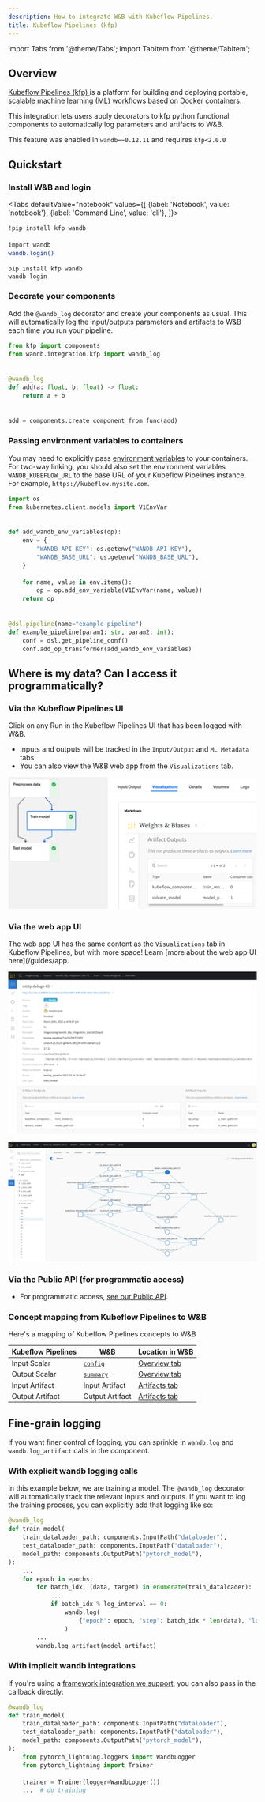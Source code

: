 ```yaml
---
description: How to integrate W&B with Kubeflow Pipelines.
title: Kubeflow Pipelines (kfp)
---
```

import Tabs from '@theme/Tabs';
import TabItem from '@theme/TabItem';

## Overview

[Kubeflow Pipelines (kfp) ](https://www.kubeflow.org/docs/components/pipelines/overview/)is a platform for building and deploying portable, scalable machine learning (ML) workflows based on Docker containers.

This integration lets users apply decorators to kfp python functional components to automatically log parameters and artifacts to W&B.

This feature was enabled in `wandb==0.12.11` and requires `kfp<2.0.0`

## Quickstart

### Install W&B and login

<Tabs
  defaultValue="notebook"
  values={[
    {label: 'Notebook', value: 'notebook'},
    {label: 'Command Line', value: 'cli'},
  ]}>
  <TabItem value="notebook">

```bash
!pip install kfp wandb

import wandb
wandb.login()
```

  </TabItem>
  <TabItem value="cli">

```
pip install kfp wandb
wandb login
```

  </TabItem>
</Tabs>

### Decorate your components

Add the `@wandb_log` decorator and create your components as usual. This will automatically log the input/outputs parameters and artifacts to W&B each time you run your pipeline.

```python
from kfp import components
from wandb.integration.kfp import wandb_log


@wandb_log
def add(a: float, b: float) -> float:
    return a + b


add = components.create_component_from_func(add)
```

### Passing environment variables to containers

You may need to explicitly pass [environment variables](../../track/environment-variables.md) to your containers. For two-way linking, you should also set the environment variables `WANDB_KUBEFLOW_URL` to the base URL of your Kubeflow Pipelines instance. For example, `https://kubeflow.mysite.com`.

```python
import os
from kubernetes.client.models import V1EnvVar


def add_wandb_env_variables(op):
    env = {
        "WANDB_API_KEY": os.getenv("WANDB_API_KEY"),
        "WANDB_BASE_URL": os.getenv("WANDB_BASE_URL"),
    }

    for name, value in env.items():
        op = op.add_env_variable(V1EnvVar(name, value))
    return op


@dsl.pipeline(name="example-pipeline")
def example_pipeline(param1: str, param2: int):
    conf = dsl.get_pipeline_conf()
    conf.add_op_transformer(add_wandb_env_variables)
```

## Where is my data? Can I access it programmatically?

### Via the Kubeflow Pipelines UI

Click on any Run in the Kubeflow Pipelines UI that has been logged with W&B.

* Inputs and outputs will be tracked in the `Input/Output` and `ML Metadata` tabs
* You can also view the W&B web app from the `Visualizations` tab.

![Get a view of W&B in the Kubeflow UI](/images/integrations/kubeflow_app_pipelines_ui.png)

### Via the web app UI

The web app UI has the same content as the `Visualizations` tab in Kubeflow Pipelines, but with more space! Learn [more about the web app UI here](/guides/app.

![View details about a particular run (and link back to the Kubeflow UI)](/images/integrations/kubeflow_pipelines.png)

![See the full DAG of inputs and outputs at each stage of your pipeline](/images/integrations/kubeflow_via_app.png)

### Via the Public API (for programmatic access)

* For programmatic access, [see our Public API](/ref/python/public-api).

### Concept mapping from Kubeflow Pipelines to W&B

Here's a mapping of Kubeflow Pipelines concepts to W&B

| Kubeflow Pipelines | W&B | Location in W&B |
| ------------------ | --- | --------------- |
| Input Scalar | [`config`](/guides/track/config) | [Overview tab](../../runs/intro.md#overview-tab) |
| Output Scalar | [`summary`](/guides/track/log) | [Overview tab](../../runs/intro.md#overview-tab) |
| Input Artifact | Input Artifact | [Artifacts tab](../../runs/intro.md#artifacts-tab) |
| Output Artifact | Output Artifact | [Artifacts tab](../../runs/intro.md#artifacts-tab) |

## Fine-grain logging

If you want finer control of logging, you can sprinkle in `wandb.log` and `wandb.log_artifact` calls in the component.

### With explicit wandb logging calls

In this example below, we are training a model. The `@wandb_log` decorator will automatically track the relevant inputs and outputs. If you want to log the training process, you can explicitly add that logging like so:

```python
@wandb_log
def train_model(
    train_dataloader_path: components.InputPath("dataloader"),
    test_dataloader_path: components.InputPath("dataloader"),
    model_path: components.OutputPath("pytorch_model"),
):
    ...
    for epoch in epochs:
        for batch_idx, (data, target) in enumerate(train_dataloader):
            ...
            if batch_idx % log_interval == 0:
                wandb.log(
                    {"epoch": epoch, "step": batch_idx * len(data), "loss": loss.item()}
                )
        ...
        wandb.log_artifact(model_artifact)
```

### With implicit wandb integrations

If you're using a [framework integration we support](/guides/integrations), you can also pass in the callback directly:

```python
@wandb_log
def train_model(
    train_dataloader_path: components.InputPath("dataloader"),
    test_dataloader_path: components.InputPath("dataloader"),
    model_path: components.OutputPath("pytorch_model"),
):
    from pytorch_lightning.loggers import WandbLogger
    from pytorch_lightning import Trainer

    trainer = Trainer(logger=WandbLogger())
    ...  # do training
```
